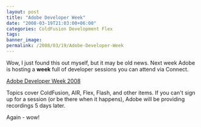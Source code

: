 ```yaml
---
layout: post
title: "Adobe Developer Week"
date: "2008-03-19T21:03:00+06:00"
categories: ColdFusion Development Flex 
tags: 
banner_image: 
permalink: /2008/03/19/Adobe-Developer-Week
---
```


Wow, I just found this out myself, but it may be old news. Next week Adobe is hosting a <b>week</b> full of developer sessions you can attend via Connect. 

<a href="http://www.adobe.com/cfusion/event/index.cfm?event=detail&id=1200007&loc=en_us">Adobe Developer Week 2008</a>

Topics cover ColdFusion, AIR, Flex, Flash, and other items. If you can't sign up for a session (or be there when it happens), Adobe will be providing recordings 5 days later.

Again - wow!